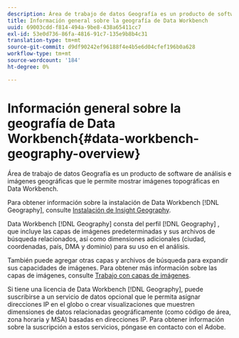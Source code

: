 ```yaml
---
description: Área de trabajo de datos Geografía es un producto de software de análisis e imágenes geográficas que le permite mostrar imágenes topográficas en Data Workbench.
title: Información general sobre la geografía de Data Workbench
uuid: 69003cdd-f814-494a-9be8-438a65411cc7
exl-id: 53e0d736-86fa-4816-91c7-135e9b8b4c31
translation-type: tm+mt
source-git-commit: d9df90242ef96188f4e4b5e6d04cfef196b0a628
workflow-type: tm+mt
source-wordcount: '184'
ht-degree: 0%

---
```


# Información general sobre la geografía de Data Workbench{#data-workbench-geography-overview}

Área de trabajo de datos Geografía es un producto de software de análisis e imágenes geográficas que le permite mostrar imágenes topográficas en Data Workbench.

Para obtener información sobre la instalación de Data Workbench [!DNL Geography], consulte [Instalación de Insight Geography](../../home/c-geo-oview/c-inst-geo/c-inst-geo.md).

Data Workbench [!DNL Geography] consta del perfil [!DNL Geography] , que incluye las capas de imágenes predeterminadas y sus archivos de búsqueda relacionados, así como dimensiones adicionales (ciudad, coordenadas, país, DMA y dominio) para su uso en el análisis.

También puede agregar otras capas y archivos de búsqueda para expandir sus capacidades de imágenes. Para obtener más información sobre las capas de imágenes, consulte [Trabajo con capas de imágenes](https://docs.adobe.com/content/help/en/data-workbench/using/client/imagery-layers/c-ustd-img-layers.html).

Si tiene una licencia de Data Workbench [!DNL Geography], puede suscribirse a un servicio de datos opcional que le permita asignar direcciones IP en el globo o crear visualizaciones que muestren dimensiones de datos relacionadas geográficamente (como código de área, zona horaria y MSA) basadas en direcciones IP. Para obtener información sobre la suscripción a estos servicios, póngase en contacto con el Adobe.
